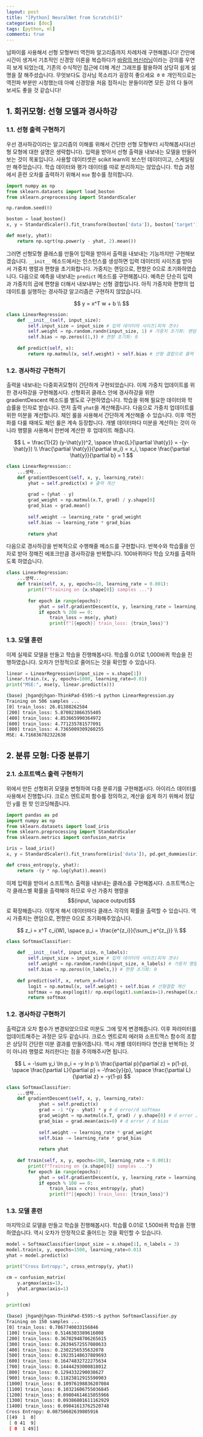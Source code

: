 ```yaml
---
layout: post
title: "[Python] NeuralNet from Scratch(1)"
categories: [doc]
tags: [python, ml]
comments: true
---
```


넘파이를 사용해서 선형 모형부터 역전파 알고리즘까지 차례차례 구현해봅니다! 간만에 시간이 생겨서 기초적인 신경망 이론을 복습하다가 [바람의 머신러닝](https://www.youtube.com/watch?v=xgT9xp977EI)이라는 강의를 우연히 보게 되었는데, 기존의 수식적인 접근에 더해 계산 그래프를 활용하여 상당히 쉽게 설명을 잘 해주셨습니다. 무엇보다도 강사님 목소리가 굉장히 좋으세요 ㅎㅎ 개인적으로는 역전파 부분만 시청했는데 아예 신경망을 처음 접하시는 분들이라면 모든 강의 다 들어보셔도 좋을 것 같습니다! 

## 1. 회귀모형: 선형 모델과 경사하강

### 1.1. 선형 출력 구현하기

우선 경사하강이라는 알고리즘의 이해를 위해서 간단한 선형 모형부터 시작해봅시다(선형 모형에 대한 설명은 생략합니다). 입력을 받아서 선형 출력을 내보내는 모델을 만들어보는 것이 목표입니다. 사용할 데이터셋은 scikit learn의 보스턴 데이터이고, 스케일링만 해주었습니다. 학습 데이터와 평가 데이터를 따로 분리하지는 않았습니다. 학습 과정에서 훈련 오차를 출력하기 위해서 `mse` 함수를 정의합니다.


```python
import numpy as np
from sklearn.datasets import load_boston
from sklearn.preprocessing import StandardScaler

np.random.seed(0)

boston = load_boston()
x, y = StandardScaler().fit_transform(boston['data']), boston['target'].reshape((-1, 1))

def mse(y, yhat):
    return np.sqrt(np.power(y - yhat, 2).mean())
```

그러면 선형모형 클래스를 만들어 입력을 받아서 출력을 내보내는 기능까지만 구현해보겠습니다. `__init__` 메소드에서는 인스턴스를 생성하면 입력 데이터의 사이즈를 받아서 가중치 행렬과 편향을 초기화합니다. 가중치는 랜덤으로, 편향은 0으로 초기화하였습니다. 다음으로 예측을 내보내는 `predict` 메소드를 구현해봅니다. 예측은 단순히 입력과 가중치의 곱에 편향을 더해서 내보내부는 선형 결합입니다. 아직 가중치와 편향의 업데이트를 실행하는 경사하강 알고리즘은 구현하지 않았습니다.


$$
y = x^T w + b \\
$$


```python
class LinearRegression:
    def __init__(self, input_size):
        self.input_size = input_size # 입력 데이터의 사이즈(피쳐 갯수)
        self.weight = np.random.randn(input_size, 1) # 가중치 초기화: 랜덤
        self.bias = np.zeros((1,)) # 편향 초기화: 0
        
    def predict(self, x):
        return np.matmul(x, self.weight) + self.bias # 선형 결합으로 출력
```

### 1.2. 경사하강 구현하기

출력을 내보내는 다중회귀모형이 간단하게 구현되었습니다. 이제 가중치 업데이트를 위한 경사하강을 구현해봅시다. 선형회귀 클래스 안에 경사하강을 위한 gradientDescent 메소드를 별도로 구현하였습니다. 학습을 위해 필요한 데이터와 학습률을 인자로 받습니다. 먼저 출력 `yhat`을 계산해줍니다. 다음으로 가중치 업데이트를 위한 미분을 계산합니다. 체인 룰을 사용해서 간단하게 계산해줄 수 있습니다. 이후 역전파를 다룰 때에도 체인 룰은 계속 등장합니다. 개별 데이터마다 미분을 계산하는 것이 아니라 행렬을 사용해서 한번에 계산한 후 업데이트 해줍니다.
    
$$
L = \frac{1}{2} (y-\hat{y})^2, \space \frac{L}{\partial \hat{y}} = -(y-\hat{y}) \\
\frac{\partial \hat{y}}{\partial w_i} = x_i, \space \frac{\partial \hat{y}}{\partial b} = 1
$$

```python
class LinearRegression::
    ...생략...
    def gradientDescent(self, x, y, learning_rate):
        yhat = self.predict(x) # 출력 계산
        
        grad = (yhat - y)
        grad_weight = np.matmul(x.T, grad) / y.shape[0]
        grad_bias = grad.mean()
        
        self.weight -= learning_rate * grad_weight
        self.bias -= learning_rate * grad_bias
        
        return yhat
```


다음으로 경사하강을 반복적으로 수행해줄 메소드를 구현합니다. 반복수와 학습률을 인자로 받아 정해진 에포크만큼 경사하강을 반복합니다. 100바퀴마다 학습 오차를 출력하도록 하였습니다.


```python
class LinearRegression:
    ...생략...
    def train(self, x, y, epochs=10, learning_rate = 0.001):
        print(f"Training on {x.shape[0]} samples ...")
        
        for epoch in range(epochs):
            yhat = self.gradientDescent(x, y, learning_rate = learning_rate)
            if epoch % 200 == 0:
                train_loss = mse(y, yhat)
                print(f"[{epoch}] train_loss: {train_loss}")
```

### 1.3. 모델 훈련

이제 실제로 모델을 만들고 학습을 진행해봅시다. 학습률 0.01로 1,000바퀴 학습을 진행하였습니다. 오차가 안정적으로 줄어드는 것을 확인할 수 있습니다.

```python
linear = LinearRegression(input_size = x.shape[1])
linear.train.(x, y, epochs=1000, learning_rate=0.01)
print("MSE:", mse(y, linear.predict(x)))
```

```bash
(base) jhgan@jhgan-ThinkPad-E595:~$ python LinearRegression.py
Training on 506 samples ...
[0] train_loss: 26.01388262584
[200] train_loss: 5.870023866355405
[400] train_loss: 4.853665990364972
[600] train_loss: 4.771235781577091
[800] train_loss: 4.7365009309260255
MSE: 4.716836782322638
```



## 2. 분류 모형: 다중 분류기

### 2.1. 소프트맥스 출력 구현하기

위에서 만든 선형회귀 모델을 변형하여 다중 분류기를 구현해봅시다. 아이리스 데이터를 사용해서 진행합니다. 크로스 엔트로피 함수를 정의하고, 계산을 쉽게 하기 위해서 정답인 y를 원 핫 인코딩해줍니다.

```python
import pandas as pd
import numpy as np
from sklearn.datasets import load_iris
from sklearn.preprocessing import StandardScaler
from sklearn.metrics import confusion_matrix

iris = load_iris()
x, y = StandardScaler().fit_transform(iris['data']), pd.get_dummies(iris['target']).values

def cross_entropy(y, yhat):
    return -(y * np.log(yhat)).mean()
```

이제 입력을 받아서 소프트맥스 출력을 내보내는 클래스를 구현해봅시다. 소프트맥스는 각 클래스별 확률을 출력해야 하므로 우선 가중치 행렬을 $$(input, \space output)$$로 확장해줍니다. 이렇게 해서 데이터마다 클래스 각각의 확률을 출력할 수 있습니다. 역시 가중치는 랜덤으로, 편향은 0으로 초기화해주었습니다. 

$$
z_i = x^T c_i(W), \space p_i = \frac{e^{z_i}}{\sum_j e^{z_j}} \\
$$

```python
class SoftmaxClassifier:
    
    def __init__(self, input_size, n_labels):
        self.input_size = input_size # 입력 데이터의 사이즈(피쳐 갯수)
        self.weight = np.random.randn(input_size, n_labels) # 가중치 행렬 확장: 클래스 갯수만큼
        self.bias = np.zeros((n_labels,)) # 편향 초기화: 0
        
    def predict(self, x, return_x=False):
        logit = np.matmul(x, self.weight) + self.bias # 선형결합 계산
        softmax = np.exp(logit)/ np.exp(logit).sum(axis=1).reshape((x.shape[0],1)) # 소프트맥스 계산
        return softmax
```

### 1.2. 경사하강 구현하기
    
출력값과 오차 함수가 변경되었으므로 미분도 그에 맞게 변경해줍니다. 이후 파라미터를 업데이트해주는 과정은 모두 같습니다. 크로스 엔트로피 에러와 소프트맥스 함수의 조합은 상당히 간단한 미분 결과를 만들어줍니다. 역시 개별 데이터마다 연산을 반복하는 것이 아니라 행렬로 처리한다는 점을 주의해주시면 됩니다.

$$
L = -\sum y_i \ln p_i = -y ln p \\
\frac{\partial p}{\partial z} = p(1-p), \space \frac{\partial L}{\partial p} = -\frac{y}{p}, \space \frac{\partial L}{\partial z} = -y(1-p)
$$

```python
class SoftmaxClassifier:
    ...생략...
    def gradientDescent(self, x, y, learning_rate):
            yhat = self.predict(x)
            grad = -1 *(y - yhat) * y # d error/d softmax
            grad_weight = np.matmul(x.T, grad) / y.shape[0] # d error / d weight
            grad_bias = grad.mean(axis=0) # d error / d bias
            
            self.weight -= learning_rate * grad_weight
            self.bias -= learning_rate * grad_bias
            
            return yhat
                
    def train(self, x, y, epochs=100, learning_rate = 0.001):
        print(f"Training on {x.shape[0]} samples ...")
        for epoch in range(epochs):
            yhat = self.gradientDescent(x, y, learning_rate = learning_rate)
            if epoch % 100 == 0:
                train_loss = cross_entropy(y, yhat)
                print(f"[{epoch}] train_loss: {train_loss}")
```

### 1.3. 모델 훈련

마지막으로 모델을 만들고 학습을 진행해봅시다. 학습률 0.01로 1,500바퀴 학습을 진행하였습니다. 역시 오차가 안정적으로 줄어드는 것을 확인할 수 있습니다.

```python
model = SoftmaxClassifier(input_size = x.shape[1], n_labels = 3)
model.train(x, y, epochs=1500, learning_rate=0.01)
yhat = model.predict(x)

print("Cross Entropy:", cross_entropy(y, yhat))

cm = confusion_matrix(
    y.argmax(axis=1),
    yhat.argmax(axis=1)
)

print(cm)
```

```bash
(base) jhgan@jhgan-ThinkPad-E595:~$ python SoftmaxClassifier.py
Training on 150 samples ...
[0] train_loss: 0.7867740033156846
[100] train_loss: 0.5146303389616008
[200] train_loss: 0.36702948706265615
[300] train_loss: 0.28394572557080633
[400] train_loss: 0.2302256535632078
[500] train_loss: 0.19235148637889693
[600] train_loss: 0.16474832722275634
[700] train_loss: 0.14444293000818012
[800] train_loss: 0.1294332290038627
[900] train_loss: 0.11823812915590903
[1000] train_loss: 0.10976198836207084
[1100] train_loss: 0.10321606755036845
[1200] train_loss: 0.09804614615055966
[1300] train_loss: 0.09386801611162929
[1400] train_loss: 0.09041613762520748
Cross Entropy: 0.08750602639805916
[[49  1  0]
 [ 0 41  9]
 [ 0  1 49]]

```